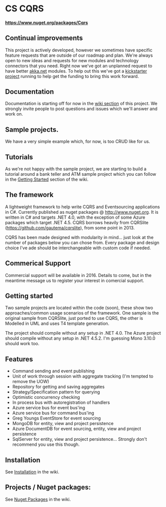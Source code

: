 # CS CQRS
#### https://www.nuget.org/packages/Cqrs

## Continual improvements
This project is actively developed, however we sometimes have specific feature requests that are outside of our roadmap and plan. We're always open to new ideas and requests for new modules and technology connectors that you need. Right now we've got an unplanned request to have better [akka.net](http://getakka.net) modules. To help out this we've got a [kickstarter project](https://www.kickstarter.com/projects/chinchilla-software/cqrs-for-akk.net) running to help get the funding to bring this work forward.

## Documentation
Documentation is starting off for now in the [wiki section](https://github.com/Chinchilla-Software-Com/CQRS/wiki) of this project. We strongly invite people to post questions and issues which we'll answer and work on.

## Sample projects.
We have a very simple example which, for now, is too CRUD like for us. 

## Tutorials
As we're not happy with the sample project, we are starting to build a tutorial around a bank teller and ATM sample project which you can follow in the [Getting Started](https://github.com/Chinchilla-Software-Com/CQRS/wiki/Getting-Started) section of the wiki.

## The framework
A lightweight framework to help write CQRS and Eventsourcing applications in C#. Currently published as nuget packages @ http://www.nuget.org. It is written in C# and targets .NET 4.0, with the exception of some Azure packages which target .NET 4.5. CQRS borrows heavily from CQRSlite (https://github.com/gautema/cqrslite), from some point in 2013.

CQRS has been made designed with modularity in mind... just look at the number of packages below you can chose from. Every package and design choice I've ade should be interchangeable with custom code if needed.

## Commerical Support
Commercial support will be available in 2016. Details to come, but in the meantime message us to register your interest in comercial support.

## Getting started
Two sample projects are located within the code (soon), these show two approaches/common usage scenarios of the framework. One sample is the original sample from CQRSlite, just ported to use CQRS, the other is Modelled in UML and uses T4 template generation.

The project should compile without any setup in .NET 4.0. The Azure project should compile without any setup in .NET 4.5.2. I'm guessing Mono 3.10.0 should work too.

## Features
* Command sending and event publishing
* Unit of work through session with aggregate tracking (I'm tempted to remove the UOW)
* Repository for getting and saving aggregates
* Strategy/Specification pattern for querying
* Optimistic concurrency checking
* In process bus with autoregistration of handlers
* Azure service bus for event bus'ing
* Azure service bus for command bus'ing
* Greg Youngs EventStore for event sourcing
* MongoDB for entity, view and project persistence
* Azure DocumentDB for event sourcing, entity, view and project persistence
* SqlServer for entity, view and project persistence... Strongly don't recommend you use this though.

## Installation
See [Installation](https://github.com/Chinchilla-Software-Com/CQRS/wiki/Installation) in the wiki.


## Projects / Nuget packages:

See [Nuget Packages](https://github.com/Chinchilla-Software-Com/CQRS/wiki/Nuget-Packages) in the wiki.
